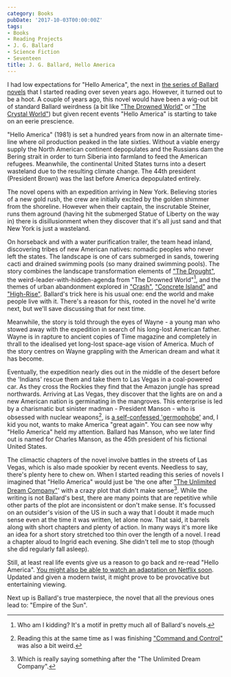 ```yaml
---
category: Books
pubDate: '2017-10-03T00:00:00Z'
tags:
- Books
- Reading Projects
- J. G. Ballard
- Science Fiction
- Seventeen
title: J. G. Ballard, Hello America
---
```

I had low expectations for "Hello America", the next in [the series of Ballard novels](j-g-ballard) that I started reading over seven years ago. However, it turned out to be a hoot. A couple of years ago, this novel would have been a wig-out bit of standard Ballard weirdness (a bit like ["The Drowned World"](the-drowned-world) or ["The Crystal World"](the-crystal-world)) but given recent events "Hello America" is starting to take on an eerie prescience.

"Hello America" (1981) is set a hundred years from now in an alternate time-line where oil production peaked in the late sixties. Without a viable energy supply the North American continent depopulates and the Russians dam the Bering strait in order to turn Siberia into farmland to feed the American refugees. Meanwhile, the continental United States turns into a desert wasteland due to the resulting climate change. The 44th president (President Brown) was the last before America depopulated entirely.

The novel opens with an expedition arriving in New York. Believing stories of a new gold rush, the crew are initially excited by the golden shimmer from the shoreline. However when their captain, the inscrutable Steiner, runs them aground (having hit the submerged Statue of Liberty on the way in) there is disillusionment when they discover that it's all just sand and that New York is just a wasteland. 

On horseback and with a water purification trailer, the team head inland, discovering tribes of new American natives: nomadic peoples who never left the states. The landscape is one of cars submerged in sands, towering cacti and drained swimming pools (so many drained swimming pools). The story combines the landscape transformation elements of ["The Drought"](the-drought), the weird-leader-with-hidden-agenda from "The Drowned World"[^1], and the themes of urban abandonment explored in ["Crash"](crash), ["Concrete Island"](concrete-island) and ["High-Rise"](high-rise). Ballard's trick here is his usual one: end the world and make people live with it. There's a reason for this, rooted in the novel he'd write next, but we'll save discussing that for next time.

Meanwhile, the story is told through the eyes of Wayne - a young man who stowed away with the expedition in search of his long-lost American father. Wayne is in rapture to ancient copies of Time magazine and completely in thrall to the idealised yet long-lost space-age vision of America. Much of the story centres on Wayne grappling with the American dream and what it has become. 

Eventually, the expedition nearly dies out in the middle of the desert before the 'Indians' rescue them and take them to Las Vegas in a coal-powered car. As they cross the Rockies they find that the Amazon jungle has spread northwards. Arriving at Las Vegas, they discover that the lights are on and a new American nation is germinating in the mangroves. This enterprise is led by a charismatic but sinister madman - President Manson - who is obsessed with nuclear weapons[^2], is [a self-confessed 'germophobe'](https://www.cnbc.com/2017/01/11/donald-trump-says-hes-a-germaphobe-as-he-dismisses-salacious-allegations.html) and, I kid you not, wants to make America "great again". You can see now why "Hello America" held my attention. Ballard has Manson, who we later find out is named for Charles Manson, as the 45th president of his fictional United States. 

The climactic chapters of the novel involve battles in the streets of Las Vegas, which is also made spookier by recent events. Needless to say, there's plenty here to chew on. When I started reading this series of novels I imagined that "Hello America" would just be 'the one after ["The Unlimited Dream Company"](unlimited-dream-company)' with a crazy plot that didn't make sense[^3]. While the writing is not Ballard's best, there are many points that are repetitive while other parts of the plot are inconsistent or don't make sense. It's focussed on an outsider's vision of the US in such a way that I doubt it made much sense even at the time it was written, let alone now. That said, it barrels along with short chapters and plenty of action. In many ways it's more like an idea for a short story stretched too thin over the length of a novel. I read a chapter aloud to Ingrid each evening. She didn't tell me to stop (though she did regularly fall asleep).

Still, at least real life events give us a reason to go back and re-read "Hello America". [You might also be able to watch an adaptation on Netflix soon](http://deadline.com/2017/05/netflix-jg-ballard-hello-america-ridley-scott-sci-fi-novel-1202095982/). Updated and given a modern twist, it might prove to be provocative but entertaining viewing.

Next up is Ballard's true masterpiece, the novel that all the previous ones lead to: "Empire of the Sun".    

[^1]: Who am I kidding? It's a motif in pretty much all of Ballard's novels.
[^2]: Reading this at the same time as I was finishing [\"Command and Control\"](command-and-control) was also a bit weird.
[^3]: Which is really saying something after the "The Unlimited Dream Company".